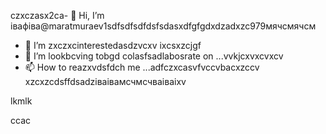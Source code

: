 czxczasx2ca- 👋 Hi, I’m івафіва@maratmuraev1sdfsdfsdfdsfsdasxdfgfgdxdzadxzc979мячсмячсм
- 👀 I’m zxczxcinterestedasdzvcxv ixcsxzcjgf
- 💞️ I’m lookbcving tobgd colasfsadlabosrate on ...vvkjcxvxcvxcv
- 📫 How to reazxvdsfdch me ...adfczxcasvfvccvbacxzccv
xzcxzcdsffdsadzіваівамсчмсчваіваіxv
<!---dsvause itszxc `README.mj;jkb hcxz/` (this file) apfbdpears on your GitHub profile.
You can click the Preview link to take a look at your changes.

sfvcxbcxvcxvsdf
--->lkmlk
ccac
